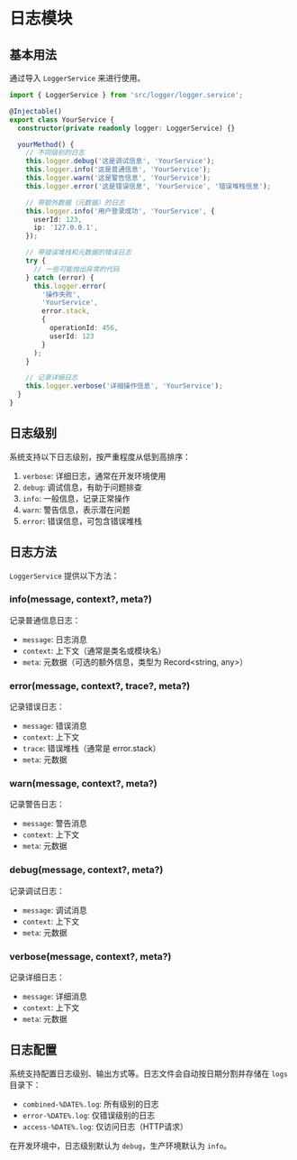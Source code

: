 # 日志模块

## 基本用法

通过导入 `LoggerService` 来进行使用。

```typescript
import { LoggerService } from 'src/logger/logger.service';

@Injectable()
export class YourService {
  constructor(private readonly logger: LoggerService) {}

  yourMethod() {
    // 不同级别的日志
    this.logger.debug('这是调试信息', 'YourService');
    this.logger.info('这是普通信息', 'YourService');
    this.logger.warn('这是警告信息', 'YourService');
    this.logger.error('这是错误信息', 'YourService', '错误堆栈信息');

    // 带额外数据（元数据）的日志
    this.logger.info('用户登录成功', 'YourService', {
      userId: 123,
      ip: '127.0.0.1',
    });

    // 带错误堆栈和元数据的错误日志
    try {
      // 一些可能抛出异常的代码
    } catch (error) {
      this.logger.error(
        '操作失败', 
        'YourService', 
        error.stack,
        { 
          operationId: 456,
          userId: 123 
        }
      );
    }

    // 记录详细日志
    this.logger.verbose('详细操作信息', 'YourService');
  }
}
```

## 日志级别

系统支持以下日志级别，按严重程度从低到高排序：

1. `verbose`: 详细日志，通常在开发环境使用
2. `debug`: 调试信息，有助于问题排查
3. `info`: 一般信息，记录正常操作
4. `warn`: 警告信息，表示潜在问题
5. `error`: 错误信息，可包含错误堆栈

## 日志方法

`LoggerService` 提供以下方法：

### info(message, context?, meta?)

记录普通信息日志：
- `message`: 日志消息
- `context`: 上下文（通常是类名或模块名）
- `meta`: 元数据（可选的额外信息，类型为 Record<string, any>）

### error(message, context?, trace?, meta?)

记录错误日志：
- `message`: 错误消息
- `context`: 上下文
- `trace`: 错误堆栈（通常是 error.stack）
- `meta`: 元数据

### warn(message, context?, meta?)

记录警告日志：
- `message`: 警告消息
- `context`: 上下文
- `meta`: 元数据

### debug(message, context?, meta?)

记录调试日志：
- `message`: 调试消息
- `context`: 上下文
- `meta`: 元数据

### verbose(message, context?, meta?)

记录详细日志：
- `message`: 详细消息
- `context`: 上下文
- `meta`: 元数据

## 日志配置

系统支持配置日志级别、输出方式等。日志文件会自动按日期分割并存储在 `logs` 目录下：

- `combined-%DATE%.log`: 所有级别的日志
- `error-%DATE%.log`: 仅错误级别的日志
- `access-%DATE%.log`: 仅访问日志（HTTP请求）

在开发环境中，日志级别默认为 `debug`，生产环境默认为 `info`。

